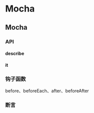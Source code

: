 # Mocha

## Mocha

### API

#### describe

#### it 

### 钩子函数

before、beforeEach、after、beforeAfter



### 断言



[1]: https://www.ruanyifeng.com/blog/2015/12/a-mocha-tutorial-of-examples.html	"测试框架 Mocha 实例教程"
[2]: https://learnku.com/articles/35165#%E4%BA%86%E8%A7%A3%E5%A6%82%E4%BD%95%E4%BD%BF%E7%94%A8-mocha-%E4%B8%BA-javascript-%E5%BA%94%E7%94%A8%E7%A8%8B%E5%BA%8F%E7%BC%96%E5%86%99%E5%92%8C%E8%BF%90%E8%A1%8C%E6%B5%8B%E8%AF%95
[3]: https://www.liaoxuefeng.com/wiki/1022910821149312/1102296458984160	"异步测试"

[4]: https://juejin.cn/post/6999445868550029319	"前端测试集锦——如何写好前端测试保证代码质量？"
[5]: https://zhuanlan.zhihu.com/p/340615580	"如何做好前端单元测试"
[6]: http://www.lucklnk.com/godaddy/details/aid/342571897	"前端测试用例怎么写？一看就懂"
[7]: https://segmentfault.com/a/1190000015935519	"Web 前端单元测试到底要怎么写？看这一篇就够了"

